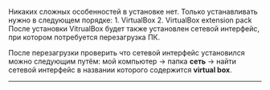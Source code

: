 Никаких сложных особенностей в установке нет. Только устанавливать нужно в следующем порядке:
	1. VirtualBox 
	2. VirtualBox extension pack
После установки VitrualBox будет также установлен сетевой интерфейс, при котором потребуется перезагрузка ПК.

После перезагрузки проверить что сетевой интерфейс установился можно следующим путём: мой компьютер -> папка **сеть** -> найти сетевой интерфейс в названии которого содержится **virtual box**.

---
